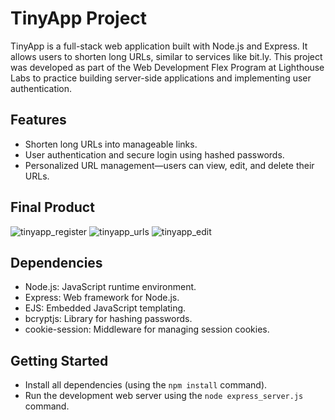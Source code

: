 # TinyApp Project

TinyApp is a full-stack web application built with Node.js and Express. 
It allows users to shorten long URLs, similar to services like bit.ly. This project was developed as part of the Web Development Flex Program at Lighthouse Labs to practice building server-side applications and implementing user authentication.

## Features 

- Shorten long URLs into manageable links.
- User authentication and secure login using hashed passwords.
- Personalized URL management—users can view, edit, and delete their URLs.

## Final Product
![tinyapp_register](https://github.com/user-attachments/assets/3d632153-b9d2-40e5-bb22-6776ad15db44)
![tinyapp_urls](https://github.com/user-attachments/assets/de2e11f8-4314-4031-bdca-e18365b75ad7)
![tinyapp_edit](https://github.com/user-attachments/assets/2d9b7f5c-a980-42c4-8909-a8bf9bbb307e)


## Dependencies

- Node.js: JavaScript runtime environment.
- Express: Web framework for Node.js.
- EJS: Embedded JavaScript templating.
- bcryptjs: Library for hashing passwords.
- cookie-session: Middleware for managing session cookies.

## Getting Started

- Install all dependencies (using the `npm install` command).
- Run the development web server using the `node express_server.js` command.
